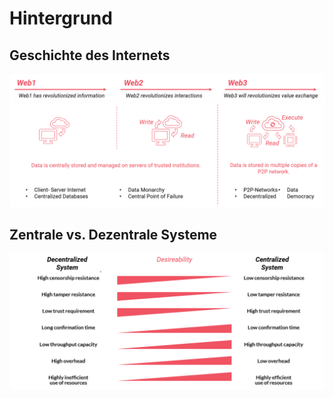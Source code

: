 # Hintergrund

## Geschichte des Internets

![Geschichte des Internets. Eigene Darstellung in Anlehnung an Voshmgir \(2019\).](../../.gitbook/assets/history-of-the-internet.png)

## Zentrale vs. Dezentrale Systeme

![Dezentrale vs. Zentrale Systeme. In Anlehnung an Rauchs et al. \(2018\).](../../.gitbook/assets/centralizedvsdezentralized.png)

